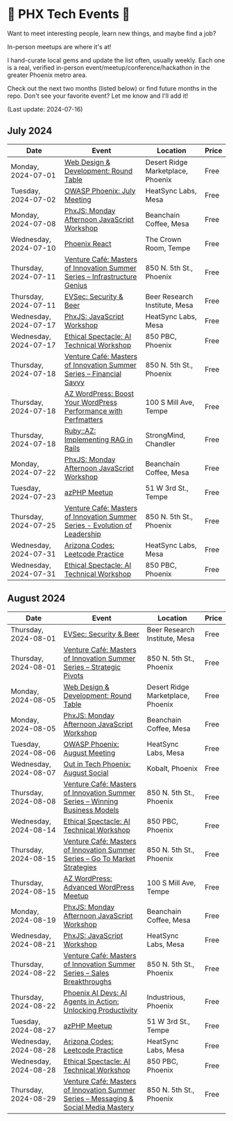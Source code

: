 # 🌵 PHX Tech Events 🌵

Want to meet interesting people, learn new things, and maybe find a job?

In-person meetups are where it's at!

I hand-curate local gems and update the list often, usually weekly. Each one is a real, verified in-person event/meetup/conference/hackathon in the greater Phoenix metro area.

Check out the next two months (listed below) or find future months in the repo. Don't see your favorite event? Let me know and I'll add it!

(Last update: 2024-07-16)

## July 2024

| Date | Event | Location | Price |
| ---- | ----- | -------- | ----- |
| Monday, 2024-07-01 | [Web Design & Development: Round Table](https://www.meetup.com/webdesignersdevelopers/events/301309320/) | Desert Ridge Marketplace, Phoenix | Free |
| Tuesday, 2024-07-02 | [OWASP Phoenix: July Meeting](https://www.meetup.com/owasp-phoenix-chapter/events/301825575/) | HeatSync Labs, Mesa | Free |
| Monday, 2024-07-08 | [PhxJS: Monday Afternoon JavaScript Workshop](https://www.meetup.com/phoenix-javascript/events/301965572/) | Beanchain Coffee, Mesa | Free |
| Wednesday, 2024-07-10 |[Phoenix React](https://www.meetup.com/phoenix-reactjs/events/302021634/) | The Crown Room, Tempe | Free |
| Thursday, 2024-07-11 |[Venture Café: Masters of Innovation Summer Series – Infrastructure Genius](https://venturecafephoenix.org/event/masters-of-innovation-summer-series-4/) | 850 N. 5th St., Phoenix | Free |
| Thursday, 2024-07-11 | [EVSec: Security & Beer](https://www.meetup.com/evsecaz/events/298701981/) | Beer Research Institute, Mesa | Free |
| Wednesday, 2024-07-17 | [PhxJS: JavaScript Workshop](https://www.meetup.com/phoenix-javascript/events/301333994/) | HeatSync Labs, Mesa | Free |
| Wednesday, 2024-07-17 | [Ethical Spectacle: AI Technical Workshop](https://www.meetup.com/ethical-spectacle-research/events/301531379/) | 850 PBC, Phoenix | Free |
| Thursday, 2024-07-18 |[Venture Café: Masters of Innovation Summer Series – Financial Savvy](https://venturecafephoenix.org/event/masters-of-innovation-summer-series-6/) | 850 N. 5th St., Phoenix | Free |
| Thursday, 2024-07-18 | [AZ WordPress: Boost Your WordPress Performance with Perfmatters](https://www.meetup.com/arizona-wordpress-group/events/299944606/) | 100 S Mill Ave, Tempe | Free |
| Thursday, 2024-07-18 | [Ruby::AZ: Implementing RAG in Rails](https://www.meetup.com/ruby-az/events/302201104/) | StrongMind, Chandler | Free |
| Monday, 2024-07-22 | [PhxJS: Monday Afternoon JavaScript Workshop](https://www.meetup.com/phoenix-javascript/events/fghmmtygckbdc/) | Beanchain Coffee, Mesa | Free |
| Tuesday, 2024-07-23 | [azPHP Meetup](https://www.meetup.com/azphpug/events/vqdnltygckbfc/) | 51 W 3rd St., Tempe | Free |
| Thursday, 2024-07-25 |[Venture Café: Masters of Innovation Summer Series - Evolution of Leadership](https://venturecafephoenix.org/event/masters-of-innovation-summer-series-7/) | 850 N. 5th St., Phoenix | Free |
| Wednesday, 2024-07-31 | [Arizona Codes: Leetcode Practice](https://www.meetup.com/arizona-codes/events/301948325/) | HeatSync Labs, Mesa | Free |
| Wednesday, 2024-07-31 | [Ethical Spectacle: AI Technical Workshop](https://www.meetup.com/ethical-spectacle-research/events/zmljmtygckbpc/) | 850 PBC, Phoenix | Free |

## August 2024

| Date | Event | Location | Price |
| ---- | ----- | -------- | ----- |
| Thursday, 2024-08-01 | [EVSec: Security & Beer](https://www.meetup.com/evsecaz/events/300789248/) | Beer Research Institute, Mesa | Free |
| Thursday, 2024-08-01 |[Venture Café: Masters of Innovation Summer Series – Strategic Pivots](https://venturecafephoenix.org/event/masters-of-innovation-summer-series-8/) | 850 N. 5th St., Phoenix | Free |
| Monday, 2024-08-05 | [Web Design & Development: Round Table](https://www.meetup.com/webdesignersdevelopers/events/301962129/) | Desert Ridge Marketplace, Phoenix | Free |
| Monday, 2024-08-05 | [PhxJS: Monday Afternoon JavaScript Workshop](https://www.meetup.com/phoenix-javascript/events/fghmmtygclbhb/) | Beanchain Coffee, Mesa | Free |
| Tuesday, 2024-08-06 | [OWASP Phoenix: August Meeting](https://www.meetup.com/owasp-phoenix-chapter/) | HeatSync Labs, Mesa | Free |
| Wednesday, 2024-08-07 |[Out in Tech Phoenix: August Social](https://outintech.com/event/out-in-tech-phoenix-august-social/) | Kobalt, Phoenix | Free |
| Thursday, 2024-08-08 |[Venture Café: Masters of Innovation Summer Series – Winning Business Models](https://venturecafephoenix.org/event/masters-of-innovation-summer-series-9/) | 850 N. 5th St., Phoenix | Free |
| Wednesday, 2024-08-14 | [Ethical Spectacle: AI Technical Workshop](https://www.meetup.com/ethical-spectacle-research/events/zmljmtygclbsb/) | 850 PBC, Phoenix | Free |
| Thursday, 2024-08-15 |[Venture Café: Masters of Innovation Summer Series – Go To Market Strategies](https://venturecafephoenix.org/event/masters-of-innovation-summer-series-10/) | 850 N. 5th St., Phoenix | Free |
| Thursday, 2024-08-15 | [AZ WordPress: Advanced WordPress Meetup](https://www.meetup.com/arizona-wordpress-group/events/wcbfmtygclbtb/) | 100 S Mill Ave, Tempe | Free |
| Monday, 2024-08-19 | [PhxJS: Monday Afternoon JavaScript Workshop](https://www.meetup.com/phoenix-javascript/events/fghmmtygclbzb/) | Beanchain Coffee, Mesa | Free |
| Wednesday, 2024-08-21 | [PhxJS: JavaScript Workshop](https://www.meetup.com/phoenix-javascript/events/301842344/) | HeatSync Labs, Mesa | Free |
| Thursday, 2024-08-22 |[Venture Café: Masters of Innovation Summer Series – Sales Breakthroughs](https://venturecafephoenix.org/event/masters-of-innovation-summer-series-11/) | 850 N. 5th St., Phoenix | Free |
| Thursday, 2024-08-22 |[Phoenix AI Devs: AI Agents in Action: Unlocking Productivity](https://www.meetup.com/phx-ai-devs/events/301784443/) | Industrious, Phoenix | Free |
| Tuesday, 2024-08-27 | [azPHP Meetup](https://www.meetup.com/azphpug/events/vqdnltygclbkc/) | 51 W 3rd St., Tempe | Free |
| Wednesday, 2024-08-28 | [Arizona Codes: Leetcode Practice](https://www.meetup.com/arizona-codes/) | HeatSync Labs, Mesa | Free |
| Wednesday, 2024-08-28 | [Ethical Spectacle: AI Technical Workshop](https://www.meetup.com/ethical-spectacle-research/events/zmljmtygclblc/) | 850 PBC, Phoenix | Free |
| Thursday, 2024-08-29 |[Venture Café: Masters of Innovation Summer Series – Messaging & Social Media Mastery](https://venturecafephoenix.org/event/masters-of-innovation-summer-series-12/) | 850 N. 5th St., Phoenix | Free |
